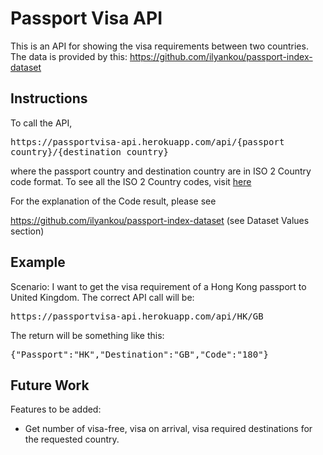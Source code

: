 # Passport Visa API

This is an API for showing the visa requirements between two countries. The data is provided by this: https://github.com/ilyankou/passport-index-dataset

## Instructions

To call the API, <pre>https<nolink>://passportvisa-api.herokuapp.com/api/{passport country}/{destination country}</pre>

where the passport country and destination country are in ISO 2 Country code format. To see all the ISO 2 Country codes, visit [here](https://en.wikipedia.org/wiki/ISO_3166-1_alpha-2)

For the explanation of the Code result, please see

https://github.com/ilyankou/passport-index-dataset (see Dataset Values section)

## Example

Scenario: I want to get the visa requirement of a Hong Kong passport to United Kingdom. The correct API call will be:

<pre>https<nolink>://passportvisa-api.herokuapp.com/api/HK/GB</pre>

The return will be something like this:

<pre>{"Passport":"HK","Destination":"GB","Code":"180"}</pre>

## Future Work

Features to be added:

- Get number of visa-free, visa on arrival, visa required destinations for the requested country.
